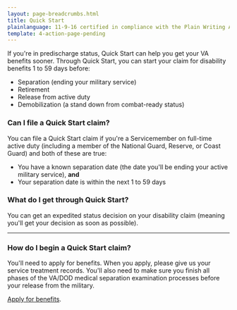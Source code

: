 ```yaml
---
layout: page-breadcrumbs.html
title: Quick Start
plainlanguage: 11-9-16 certified in compliance with the Plain Writing Act
template: 4-action-page-pending
---
```


<div class="va-introtext">

If you're in predischarge status, Quick Start can help you get your VA benefits sooner. Through Quick Start, you can start your claim for disability benefits 1 to 59 days before:

</div>

- Separation (ending your military service)
- Retirement
- Release from active duty
- Demobilization (a stand down from combat-ready status)

<div class="feature" markdown="0">

### Can I file a Quick Start claim?
You can file a Quick Start claim if you're a Servicemember on full-time active duty (including a member of the National Guard, Reserve, or Coast Guard) and both of these are true:
-	You have a known separation date (the date you'll be ending your active military service), **and**  
-	Your separation date is within the next 1 to 59 days

</div>

### What do I get through Quick Start?

You can get an expedited status decision on your disability claim (meaning you'll get your decision as soon as possible).

-----

### How do I begin a Quick Start claim?

You'll need to apply for benefits. When you apply, please give us your service treatment records. You'll also need to make sure you finish all phases of the VA/DOD medical separation examination processes before your release from the military.

[Apply for benefits](/disability-benefits/apply-for-benefits/).
